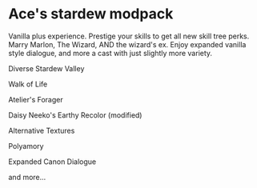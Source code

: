 # Ace's stardew modpack

Vanilla plus experience. Prestige your skills to get all new skill tree perks. Marry Marlon, The Wizard, AND the wizard's ex. Enjoy expanded vanilla style dialogue, and more a cast with just slightly more variety.



Diverse Stardew Valley

Walk of Life

Atelier's Forager

Daisy Neeko's Earthy Recolor (modified)

Alternative Textures

Polyamory

Expanded Canon Dialogue

and more...